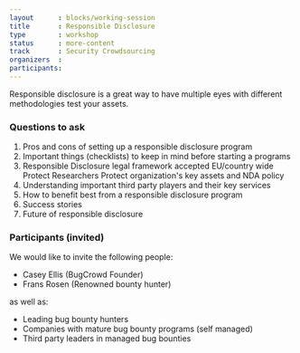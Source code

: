```yaml
---
layout      : blocks/working-session
title       : Responsible Disclosure
type        : workshop
status      : more-content
track       : Security Crowdsourcing
organizers  :
participants:
---
```


Responsible disclosure is a great way to have multiple eyes with different methodologies test your assets.

### Questions to ask

1. Pros and cons of setting up a responsible disclosure program
2. Important things (checklists) to keep in mind before starting a programs
3. Responsible Disclosure legal framework accepted EU/country wide
    Protect Researchers
    Protect organization's key assets and NDA policy
4. Understanding important third party players and their key services
5. How to benefit best from a responsible disclosure program
6. Success stories
7. Future of responsible disclosure

### Participants (invited)
We would like to invite the following people:
* Casey Ellis (BugCrowd Founder)
* Frans Rosen (Renowned bounty hunter)

as well as:

* Leading bug bounty hunters
* Companies with mature bug bounty programs (self managed)
* Third party leaders in managed bug bounties
